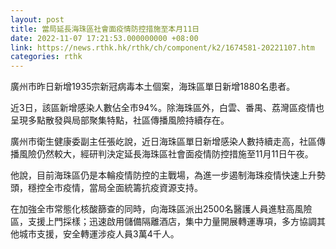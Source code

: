 ```yaml
---
layout: post
title: 當局延長海珠區社會面疫情防控措施至本月11日
date: 2022-11-07 17:21:53.000000000 +08:00
link: https://news.rthk.hk/rthk/ch/component/k2/1674581-20221107.htm
categories: rthk
---
```


廣州市昨日新增1935宗新冠病毒本土個案，海珠區單日新增1880名患者。

近3日，該區新增感染人數佔全市94%。除海珠區外，白雲、番禺、荔灣區疫情也呈現多點散發與局部聚集特點，社區傳播風險持續存在。

廣州市衛生健康委副主任張屹說，近日海珠區單日新增感染人數持續走高，社區傳播風險仍然較大，經研判決定延長海珠區社會面疫情防控措施至11月11日午夜。

他說，目前海珠區仍是本輪疫情防控的主戰場，為進一步遏制海珠疫情快速上升勢頭，穩控全市疫情，當局全面統籌抗疫資源支持。

在加強全市常態化核酸篩查的同時，向海珠區派出2500名醫護人員進駐高風險區，支援上門採樣；迅速啟用儲備隔離酒店，集中力量開展轉運專項，多方協調其他城市支援，安全轉運涉疫人員3萬4千人。
